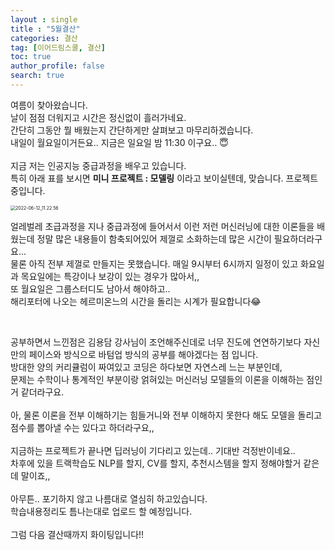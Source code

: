 ```yaml
---
layout : single
title : "5월결산"
categories: 결산
tag: [이어드림스쿨, 결산]
toc: true
author_profile: false
search: true
---
```


여름이 찾아왔습니다.  
날이 점점 더워지고 시간은 정신없이 흘러가네요.  
간단히 그동안 뭘 배웠는지 간단하게만 살펴보고 마무리하겠습니다.  
내일이 월요일이거든요..
지금은 일요일 밤 11:30 이구요.. 😇  
<br/>
지금 저는 인공지능 중급과정을 배우고 있습니다.  
특히 아래 표를 보시면 **미니 프로젝트 : 모델링** 이라고 보이실텐데, 맞습니다. 프로젝트중입니다.  

<img src="../../images/2022-06-12-third/2022-06-12_11.22.56.png" alt="2022-06-12_11.22.56" style="zoom:50%;" />
<br/>

얼레벌레 초급과정을 지나 중급과정에 들어서서 이런 저런 머신러닝에 대한 이론들을 배웠는데 정말 많은 내용들이 함축되어있어 제껄로 소화하는데 많은 시간이 필요하더라구요...  
물론 아직 전부 제껄로 만들지는 못했습니다.
매일 9시부터 6시까지 일정이 있고 화요일과 목요일에는 특강이나 보강이 있는 경우가 많아서,,  
또 월요일은 그룹스터디도 남아서 해야하고..  
해리포터에 나오는 헤르미온느의 시간을 돌리는 시계가 필요합니다😂

<br/>

공부하면서 느낀점은 김용담 강사님이 조언해주신데로 너무 진도에 연연하기보다 자신만의 페이스와 방식으로 바텀업 방식의 공부를 해야겠다는 점 입니다.  
방대한 양의 커리큘럼이 짜여있고 코딩은 하다보면 자연스레 느는 부분인데,  
문제는 수학이나 통계적인 부분이랑 얽혀있는 머신러닝 모델들의 이론을 이해하는 점인거 같더라구요.  
<br/>
아, 물론 이론을 전부 이해하기는 힘들거니와 전부 이해하지 못한다 해도 모델을 돌리고 점수를 뽑아낼 수는 있다고 하더라구요,,  
<br/>
지금하는 프로젝트가 끝나면 딥러닝이 기다리고 있는데.. 기대반 걱정반이네요.. 
<br/>
차후에 있을 트랙학습도 NLP를 할지, CV를 할지, 추천시스템을 할지 정해야할거 같은데 말이죠,,   
<br/>
아무튼.. 포기하지 않고 나름대로 열심히 하고있습니다.  
학습내용정리도 틈나는대로 업로드 할 예정입니다.  
<br/>
그럼 다음 결산때까지 화이팅입니다!!
